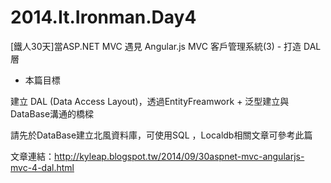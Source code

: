 2014.It.Ironman.Day4
====================

[鐵人30天]當ASP.NET MVC 遇見 Angular.js MVC 客戶管理系統(3) - 打造 DAL層

* 本篇目標

建立 DAL (Data Access Layout)，透過EntityFreamwork + 泛型建立與DataBase溝通的橋樑

請先於DataBase建立北風資料庫，可使用SQL ，Localdb相關文章可參考此篇

文章連結：http://kyleap.blogspot.tw/2014/09/30aspnet-mvc-angularjs-mvc-4-dal.html

